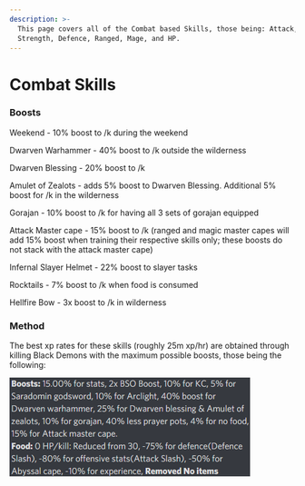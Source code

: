 ```yaml
---
description: >-
  This page covers all of the Combat based Skills, those being: Attack,
  Strength, Defence, Ranged, Mage, and HP.
---
```


# Combat Skills

### Boosts

Weekend - 10% boost to /k during the weekend

Dwarven Warhammer - 40% boost to /k outside the wilderness

Dwarven Blessing - 20% boost to /k

Amulet of Zealots - adds 5% boost to Dwarven Blessing. Additional 5% boost for /k in the wilderness

Gorajan - 10% boost to /k for having all 3 sets of gorajan equipped

Attack Master cape - 15% boost to /k (ranged and magic master capes will add 15% boost when training their respective skills only; these boosts do not stack with the attack master cape)

Infernal Slayer Helmet - 22% boost to slayer tasks

Rocktails - 7% boost to /k when food is consumed

Hellfire Bow - 3x boost to /k in wilderness

### Method

The best xp rates for these skills (roughly 25m xp/hr) are obtained through killing Black Demons with the maximum possible boosts, those being the following:

![37m/hr is achievable in ranged while on task with cannon and Infernal Slayer Helmet (i)](<../.gitbook/assets/Black Demon boosts.png>)




